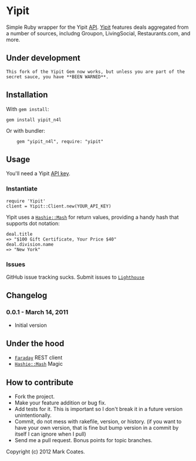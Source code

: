 # Yipit

Simple Ruby wrapper for the Yipit [API](http://yipit.com/about/api_overview/). [Yipit](http://yipit.com) features deals aggregated from a number of sources, includng Groupon, LivingSocial, Restaurants.com, and more.

## Under development

    This fork of the Yipit Gem now works, but unless you are part of the secret sauce, you have **BEEN WARNED**.

## Installation

With `gem install`:

    gem install yipit_n4l

Or with bundler:

		gem "yipit_n4l", require: "yipit"
    
## Usage

You'll need a Yipit [API key](http://yipit.com/account/login/?next=/about/api_key/).

### Instantiate
    require 'Yipit'
    client = Yipit::Client.new(YOUR_API_KEY)
    
Yipit uses a [`Hashie::Mash`](https://github.com/intridea/hashie) for return values, providing a handy hash that supports dot notation:

    deal.title
    => "$100 Gift Certificate, Your Price $40"
    deal.division.name
    => "New York"
    
### Issues
  GitHub issue tracking sucks.  Submit issues to [`Lighthouse`](https://yipit.lighthouseapp.com)

<a name="changelog"></a>
## Changelog

### 0.0.1 - March 14, 2011

* Initial version

## Under the hood
* [`Faraday`](https://github.com/technoweenie/faraday) REST client
* [`Hashie::Mash`](http://github.com/intridea/hashie)  Magic

## How to contribute
 
* Fork the project.
* Make your feature addition or bug fix.
* Add tests for it. This is important so I don't break it in a
  future version unintentionally.
* Commit, do not mess with rakefile, version, or history.
  (if you want to have your own version, that is fine but bump version in a commit by itself I can ignore when I pull)
* Send me a pull request. Bonus points for topic branches.

Copyright (c) 2012 Mark Coates. 
